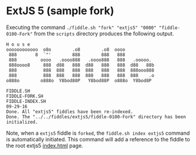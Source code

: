 ExtJS 5 (sample fork)
======

Executing the command `./fiddle.sh "fork" "extjs5" "0000" "fiddle-0100-Fork"` from the `scripts` directory produces
the following output.


    H o u s e
    oooooooooooo  o8o        .o8        .o8  oooo
     888       8  `"'        888        888   888
     888         oooo   .oooo888   .oooo888   888   .ooooo.
     888oooo8     888  d88   888  d88   888   888  d88   88b
     888          888  888   888  888   888   888  888ooo888
     888          888  888   888  888   888   888  888    .o
    o888o        o888o  Y8bod88P   Y8bod88P  o888o  Y8bod8P
    
    FIDDLE.SH
    FIDDLE-FORK.SH
    FIDDLE-INDEX.SH
    09-29-16
    Done. All "extjs5" fiddles have been re-indexed.
    Done. The "../../fiddles/extjs5/fiddle-0100-Fork" directory has been initialized.


Note, when a `extjs5` fiddle is `forked`, the `fiddle.sh index extjs5` command is automatically initiated.  This 
command will add a reference to the fiddle to the root extjs5 [index.html](index.html) page.



